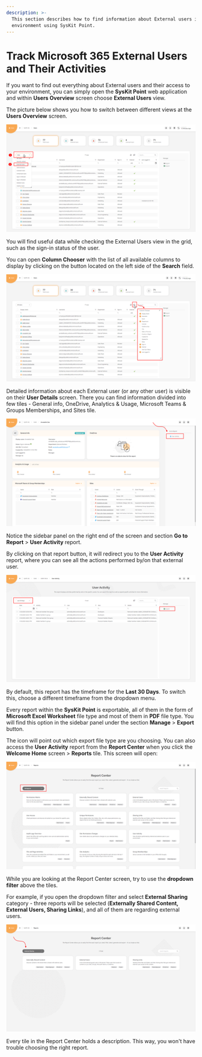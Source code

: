 ```yaml
---
description: >-
  This section describes how to find information about External users in your
  environment using SysKit Point.
---
```


# Track Microsoft 365 External Users and Their Activities

If you want to find out everything about External users and their access to your environment, you can simply open the **SysKit Point** web application and within **Users Overview** screen choose **External Users** view.

The picture below shows you how to switch between different views at the **Users Overview** screen.

![Users Overview screen - opening views \(1\) and selection of External Users view \(2\)](../.gitbook/assets/track-office-365-external-users-and-their-activities_users-overview-screen-opening-views-and-selecti.png)

You will find useful data while checking the External Users view in the grid, such as the sign-in status of the user.

You can open **Column Chooser** with the list of all available columns to display by clicking on the button located on the left side of the **Search** field.

![Users Overview screen - Column Chooser](../.gitbook/assets/track-office-365-external-users-and-their-activities_users-overview-screen-column-chooser.png)

Detailed information about each External user \(or any other user\) is visible on their **User Details** screen. There you can find information divided into few tiles - General info, OneDrive, Analytics & Usage, Microsoft Teams & Groups Memberships, and Sites tile.

![User Details screen - generate User Activity report](../.gitbook/assets/track-office-365-external-users-and-their-activities_user-details-screen-generate-user-activity-repo.png)

Notice the sidebar panel on the right end of the screen and section **Go to Report** &gt; **User Activity** report.

By clicking on that report button, it will redirect you to the **User Activity** report, where you can see all the actions performed by/on that external user.

![User Activity report](../.gitbook/assets/track-office-365-external-users-and-their-activities_user-activity-report.png)

By default, this report has the timeframe for the **Last 30 Days**. To switch this, choose a different timeframe from the dropdown menu.

Every report within the **SysKit Point** is exportable, all of them in the form of **Microsoft Excel Worksheet** file type and most of them in **PDF** file type. You will find this option in the sidebar panel under the section **Manage** &gt; **Export** button.

The icon will point out which export file type are you choosing. You can also access the **User Activity** report from the **Report Center** when you click the **Welcome Home** screen &gt; **Reports** tile. This screen will open:

![Report Center](../.gitbook/assets/track-office-365-external-users-and-their-activities_report-center.png)

While you are looking at the Report Center screen, try to use the **dropdown filter** above the tiles.

For example, if you open the dropdown filter and select **External Sharing** category - three reports will be selected \(**Externally Shared Content, External Users, Sharing Links**\), and all of them are regarding external users.

![Report Center - External Sharing category selected](../.gitbook/assets/track-office-365-external-users-and-their-activities_report-center-external-sharing-category-selecte.png)

Every tile in the Report Center holds a description. This way, you won't have trouble choosing the right report.

